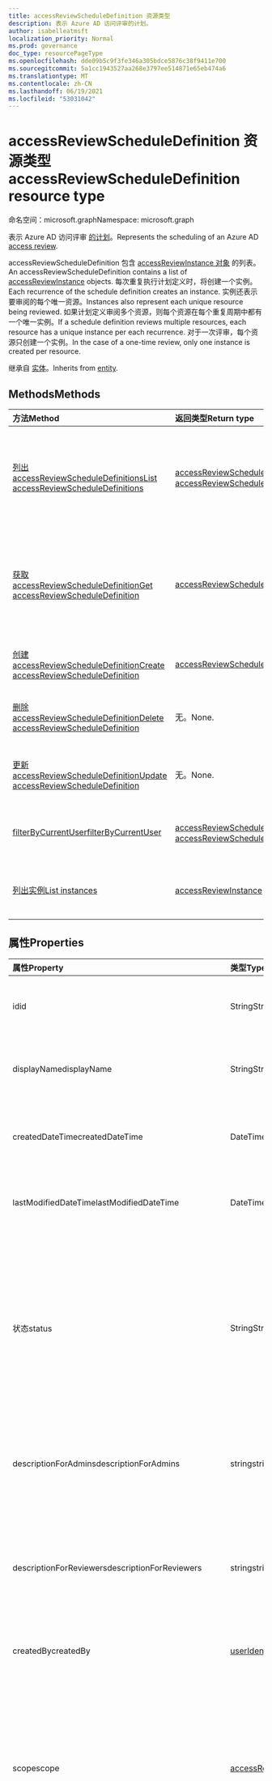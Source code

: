 ```yaml
---
title: accessReviewScheduleDefinition 资源类型
description: 表示 Azure AD 访问评审的计划。
author: isabelleatmsft
localization_priority: Normal
ms.prod: governance
doc_type: resourcePageType
ms.openlocfilehash: dde09b5c9f3fe346a305bdce5876c38f9411e700
ms.sourcegitcommit: 5a1cc1943527aa268e3797ee514871e65eb474a6
ms.translationtype: MT
ms.contentlocale: zh-CN
ms.lasthandoff: 06/19/2021
ms.locfileid: "53031042"
---
```

# <a name="accessreviewscheduledefinition-resource-type"></a><span data-ttu-id="acf27-103">accessReviewScheduleDefinition 资源类型</span><span class="sxs-lookup"><span data-stu-id="acf27-103">accessReviewScheduleDefinition resource type</span></span>

<span data-ttu-id="acf27-104">命名空间：microsoft.graph</span><span class="sxs-lookup"><span data-stu-id="acf27-104">Namespace: microsoft.graph</span></span>

<span data-ttu-id="acf27-105">表示 Azure AD 访问评审 [的计划](accessreviewsv2-root.md)。</span><span class="sxs-lookup"><span data-stu-id="acf27-105">Represents the scheduling of an Azure AD [access review](accessreviewsv2-root.md).</span></span>

<span data-ttu-id="acf27-106">accessReviewScheduleDefinition 包含 [accessReviewInstance 对象](accessreviewinstance.md) 的列表。</span><span class="sxs-lookup"><span data-stu-id="acf27-106">An accessReviewScheduleDefinition contains a list of [accessReviewInstance](accessreviewinstance.md) objects.</span></span> <span data-ttu-id="acf27-107">每次重复执行计划定义时，将创建一个实例。</span><span class="sxs-lookup"><span data-stu-id="acf27-107">Each recurrence of the schedule definition creates an instance.</span></span> <span data-ttu-id="acf27-108">实例还表示要审阅的每个唯一资源。</span><span class="sxs-lookup"><span data-stu-id="acf27-108">Instances also represent each unique resource being reviewed.</span></span> <span data-ttu-id="acf27-109">如果计划定义审阅多个资源，则每个资源在每个重复周期中都有一个唯一实例。</span><span class="sxs-lookup"><span data-stu-id="acf27-109">If a schedule definition reviews multiple resources, each resource has a unique instance per each recurrence.</span></span> <span data-ttu-id="acf27-110">对于一次评审，每个资源只创建一个实例。</span><span class="sxs-lookup"><span data-stu-id="acf27-110">In the case of a one-time review, only one instance is created per resource.</span></span>

<span data-ttu-id="acf27-111">继承自 [实体](../resources/entity.md)。</span><span class="sxs-lookup"><span data-stu-id="acf27-111">Inherits from [entity](../resources/entity.md).</span></span>

## <a name="methods"></a><span data-ttu-id="acf27-112">Methods</span><span class="sxs-lookup"><span data-stu-id="acf27-112">Methods</span></span>
|<span data-ttu-id="acf27-113">方法</span><span class="sxs-lookup"><span data-stu-id="acf27-113">Method</span></span>|<span data-ttu-id="acf27-114">返回类型</span><span class="sxs-lookup"><span data-stu-id="acf27-114">Return type</span></span>|<span data-ttu-id="acf27-115">说明</span><span class="sxs-lookup"><span data-stu-id="acf27-115">Description</span></span>|
|:---|:---|:---|
|[<span data-ttu-id="acf27-116">列出 accessReviewScheduleDefinitions</span><span class="sxs-lookup"><span data-stu-id="acf27-116">List accessReviewScheduleDefinitions</span></span>](../api/accessreviewscheduledefinition-list.md) | <span data-ttu-id="acf27-117">[accessReviewScheduleDefinition](accessreviewscheduledefinition.md) 集合</span><span class="sxs-lookup"><span data-stu-id="acf27-117">[accessReviewScheduleDefinition](accessreviewscheduledefinition.md) collection</span></span> | <span data-ttu-id="acf27-118">列出每个 accessReviewScheduleDefinition。</span><span class="sxs-lookup"><span data-stu-id="acf27-118">Lists every accessReviewScheduleDefinition.</span></span> <span data-ttu-id="acf27-119">结果中不包括关联的 accessReviewInstance 对象。</span><span class="sxs-lookup"><span data-stu-id="acf27-119">Does not include associated accessReviewInstance objects in the results.</span></span> |
|[<span data-ttu-id="acf27-120">获取 accessReviewScheduleDefinition</span><span class="sxs-lookup"><span data-stu-id="acf27-120">Get accessReviewScheduleDefinition</span></span>](../api/accessreviewscheduledefinition-get.md) | [<span data-ttu-id="acf27-121">accessReviewScheduleDefinition</span><span class="sxs-lookup"><span data-stu-id="acf27-121">accessReviewScheduleDefinition</span></span>](accessreviewscheduledefinition.md) | <span data-ttu-id="acf27-122">获取具有指定 id 的 accessReviewScheduleDefinition。 结果中不包括关联的 accessReviewInstance 对象。</span><span class="sxs-lookup"><span data-stu-id="acf27-122">Get an accessReviewScheduleDefinition with a specified **id**. Does not include associated accessReviewInstance objects in the results.</span></span> |
|[<span data-ttu-id="acf27-123">创建 accessReviewScheduleDefinition</span><span class="sxs-lookup"><span data-stu-id="acf27-123">Create accessReviewScheduleDefinition</span></span>](../api/accessreviewscheduledefinition-post.md) | [<span data-ttu-id="acf27-124">accessReviewScheduleDefinition</span><span class="sxs-lookup"><span data-stu-id="acf27-124">accessReviewScheduleDefinition</span></span>](accessreviewscheduledefinition.md) | <span data-ttu-id="acf27-125">创建新的 accessReviewScheduleDefinition。</span><span class="sxs-lookup"><span data-stu-id="acf27-125">Create a new accessReviewScheduleDefinition.</span></span> |
|[<span data-ttu-id="acf27-126">删除 accessReviewScheduleDefinition</span><span class="sxs-lookup"><span data-stu-id="acf27-126">Delete accessReviewScheduleDefinition</span></span>](../api/accessreviewscheduledefinition-delete.md) | <span data-ttu-id="acf27-127">无。</span><span class="sxs-lookup"><span data-stu-id="acf27-127">None.</span></span> | <span data-ttu-id="acf27-128">删除具有指定 id 的 accessReviewScheduleDefinition。 </span><span class="sxs-lookup"><span data-stu-id="acf27-128">Delete an accessReviewScheduleDefinition with a specified **id**.</span></span> |
|[<span data-ttu-id="acf27-129">更新 accessReviewScheduleDefinition</span><span class="sxs-lookup"><span data-stu-id="acf27-129">Update accessReviewScheduleDefinition</span></span>](../api/accessreviewscheduledefinition-update.md) | <span data-ttu-id="acf27-130">无。</span><span class="sxs-lookup"><span data-stu-id="acf27-130">None.</span></span> | <span data-ttu-id="acf27-131">使用指定的 id 更新 accessReviewScheduleDefinition **的属性**。</span><span class="sxs-lookup"><span data-stu-id="acf27-131">Update properties of an accessReviewScheduleDefinition with a specified **id**.</span></span> |
|[<span data-ttu-id="acf27-132">filterByCurrentUser</span><span class="sxs-lookup"><span data-stu-id="acf27-132">filterByCurrentUser</span></span>](../api/accessreviewscheduledefinition-filterbycurrentuser.md)|<span data-ttu-id="acf27-133">[accessReviewScheduleDefinition](../resources/accessreviewscheduledefinition.md) 集合</span><span class="sxs-lookup"><span data-stu-id="acf27-133">[accessReviewScheduleDefinition](../resources/accessreviewscheduledefinition.md) collection</span></span>|<span data-ttu-id="acf27-134">检索调用用户作为一个或多个实例的审阅者的所有定义。</span><span class="sxs-lookup"><span data-stu-id="acf27-134">Retrieves all definitions for which the calling user is a reviewer on one or more instance.</span></span>|
|[<span data-ttu-id="acf27-135">列出实例</span><span class="sxs-lookup"><span data-stu-id="acf27-135">List instances</span></span>](../api/accessreviewscheduledefinition-list-instances.md)|<span data-ttu-id="acf27-136">[accessReviewInstance](../resources/accessreviewinstance.md) 集合</span><span class="sxs-lookup"><span data-stu-id="acf27-136">[accessReviewInstance](../resources/accessreviewinstance.md) collection</span></span>|<span data-ttu-id="acf27-137">从实例导航属性获取 accessReviewInstance 资源。</span><span class="sxs-lookup"><span data-stu-id="acf27-137">Get the accessReviewInstance resources from the instances navigation property.</span></span>|

## <a name="properties"></a><span data-ttu-id="acf27-138">属性</span><span class="sxs-lookup"><span data-stu-id="acf27-138">Properties</span></span>
|<span data-ttu-id="acf27-139">属性</span><span class="sxs-lookup"><span data-stu-id="acf27-139">Property</span></span>|<span data-ttu-id="acf27-140">类型</span><span class="sxs-lookup"><span data-stu-id="acf27-140">Type</span></span>|<span data-ttu-id="acf27-141">说明</span><span class="sxs-lookup"><span data-stu-id="acf27-141">Description</span></span>|
|:---|:---|:---|
| <span data-ttu-id="acf27-142">id</span><span class="sxs-lookup"><span data-stu-id="acf27-142">id</span></span> | <span data-ttu-id="acf27-143">String</span><span class="sxs-lookup"><span data-stu-id="acf27-143">String</span></span> | <span data-ttu-id="acf27-144">访问评审的功能分配的唯一标识符。</span><span class="sxs-lookup"><span data-stu-id="acf27-144">The feature-assigned unique identifier of an access review.</span></span> <span data-ttu-id="acf27-145">支持 `$select`。</span><span class="sxs-lookup"><span data-stu-id="acf27-145">Supports `$select`.</span></span> <span data-ttu-id="acf27-146">只读。</span><span class="sxs-lookup"><span data-stu-id="acf27-146">Read-only.</span></span>|
| <span data-ttu-id="acf27-147">displayName</span><span class="sxs-lookup"><span data-stu-id="acf27-147">displayName</span></span> | <span data-ttu-id="acf27-148">String</span><span class="sxs-lookup"><span data-stu-id="acf27-148">String</span></span>   | <span data-ttu-id="acf27-149">访问评审系列的名称。</span><span class="sxs-lookup"><span data-stu-id="acf27-149">Name of the access review series.</span></span> <span data-ttu-id="acf27-150">支持 `$select` 和 `$orderBy`。</span><span class="sxs-lookup"><span data-stu-id="acf27-150">Supports `$select` and `$orderBy`.</span></span> <span data-ttu-id="acf27-151">创建时为必需项。</span><span class="sxs-lookup"><span data-stu-id="acf27-151">Required on create.</span></span> |
| <span data-ttu-id="acf27-152">createdDateTime</span><span class="sxs-lookup"><span data-stu-id="acf27-152">createdDateTime</span></span>  |<span data-ttu-id="acf27-153">DateTimeOffset</span><span class="sxs-lookup"><span data-stu-id="acf27-153">DateTimeOffset</span></span>  | <span data-ttu-id="acf27-154">创建访问评审系列时时间戳。</span><span class="sxs-lookup"><span data-stu-id="acf27-154">Timestamp when the access review series was created.</span></span> <span data-ttu-id="acf27-155">支持 `$select` 和 `$orderBy`。</span><span class="sxs-lookup"><span data-stu-id="acf27-155">Supports `$select` and `$orderBy`.</span></span> <span data-ttu-id="acf27-156">只读。</span><span class="sxs-lookup"><span data-stu-id="acf27-156">Read-only.</span></span> |
| <span data-ttu-id="acf27-157">lastModifiedDateTime</span><span class="sxs-lookup"><span data-stu-id="acf27-157">lastModifiedDateTime</span></span> | <span data-ttu-id="acf27-158">DateTimeOffset</span><span class="sxs-lookup"><span data-stu-id="acf27-158">DateTimeOffset</span></span>   | <span data-ttu-id="acf27-159">上次修改访问评审系列的时间戳。</span><span class="sxs-lookup"><span data-stu-id="acf27-159">Timestamp when the access review series was last modified.</span></span> <span data-ttu-id="acf27-160">支持 `$select`。</span><span class="sxs-lookup"><span data-stu-id="acf27-160">Supports `$select`.</span></span> <span data-ttu-id="acf27-161">只读。</span><span class="sxs-lookup"><span data-stu-id="acf27-161">Read-only.</span></span>|
| <span data-ttu-id="acf27-162">状态</span><span class="sxs-lookup"><span data-stu-id="acf27-162">status</span></span>  |<span data-ttu-id="acf27-163">String</span><span class="sxs-lookup"><span data-stu-id="acf27-163">String</span></span>   | <span data-ttu-id="acf27-164">此只读字段指定访问评审的状态。</span><span class="sxs-lookup"><span data-stu-id="acf27-164">This read-only field specifies the status of an access review.</span></span> <span data-ttu-id="acf27-165">典型状态包括 `Initializing` `NotStarted` `Starting` `InProgress` 、、、、、、 `Completing` `Completed` `AutoReviewing` 和 `AutoReviewed` 。</span><span class="sxs-lookup"><span data-stu-id="acf27-165">The typical states include `Initializing`, `NotStarted`, `Starting`, `InProgress`, `Completing`, `Completed`, `AutoReviewing`, and `AutoReviewed`.</span></span>  <br><span data-ttu-id="acf27-166">仅 `$select` `$orderby` 支持 、 (`$filter` 和 `eq`) 。</span><span class="sxs-lookup"><span data-stu-id="acf27-166">Supports `$select`, `$orderby`, and `$filter` (`eq` only).</span></span> <span data-ttu-id="acf27-167">只读。</span><span class="sxs-lookup"><span data-stu-id="acf27-167">Read-only.</span></span> |
| <span data-ttu-id="acf27-168">descriptionForAdmins</span><span class="sxs-lookup"><span data-stu-id="acf27-168">descriptionForAdmins</span></span>  |<span data-ttu-id="acf27-169">string</span><span class="sxs-lookup"><span data-stu-id="acf27-169">string</span></span>  |  <span data-ttu-id="acf27-170">评价创建者提供的用于向管理员提供评论的更多上下文的说明。</span><span class="sxs-lookup"><span data-stu-id="acf27-170">Description provided by review creators to provide more context of the review to admins.</span></span> <span data-ttu-id="acf27-171">支持 `$select`。</span><span class="sxs-lookup"><span data-stu-id="acf27-171">Supports `$select`.</span></span> |
| <span data-ttu-id="acf27-172">descriptionForReviewers</span><span class="sxs-lookup"><span data-stu-id="acf27-172">descriptionForReviewers</span></span> |<span data-ttu-id="acf27-173">string</span><span class="sxs-lookup"><span data-stu-id="acf27-173">string</span></span> | <span data-ttu-id="acf27-174">审阅创建者提供的说明，用于向审阅者提供审阅的更多上下文。</span><span class="sxs-lookup"><span data-stu-id="acf27-174">Description provided  by review creators to provide more context of the review to reviewers.</span></span> <span data-ttu-id="acf27-175">审阅者将在发送给他们请求审阅的电子邮件中看到此说明。</span><span class="sxs-lookup"><span data-stu-id="acf27-175">Reviewers will see this description in the email sent to them requesting their review.</span></span> <span data-ttu-id="acf27-176">支持 `$select`。</span><span class="sxs-lookup"><span data-stu-id="acf27-176">Supports `$select`.</span></span> |
| <span data-ttu-id="acf27-177">createdBy</span><span class="sxs-lookup"><span data-stu-id="acf27-177">createdBy</span></span>  |[<span data-ttu-id="acf27-178">userIdentity</span><span class="sxs-lookup"><span data-stu-id="acf27-178">userIdentity</span></span>](../resources/useridentity.md)  | <span data-ttu-id="acf27-179">创建此评价的用户。</span><span class="sxs-lookup"><span data-stu-id="acf27-179">User who created this review.</span></span> <span data-ttu-id="acf27-180">只读。</span><span class="sxs-lookup"><span data-stu-id="acf27-180">Read-only.</span></span> |
| <span data-ttu-id="acf27-181">scope</span><span class="sxs-lookup"><span data-stu-id="acf27-181">scope</span></span>  |[<span data-ttu-id="acf27-182">accessReviewScope</span><span class="sxs-lookup"><span data-stu-id="acf27-182">accessReviewScope</span></span>](../resources/accessreviewscope.md)  | <span data-ttu-id="acf27-183">定义要审阅的资源的范围。</span><span class="sxs-lookup"><span data-stu-id="acf27-183">Defines scope of resources to review.</span></span> <span data-ttu-id="acf27-184">有关支持的范围，请参阅 [accessReviewScope](accessreviewscope.md)。</span><span class="sxs-lookup"><span data-stu-id="acf27-184">For supported scopes, see [accessReviewScope](accessreviewscope.md).</span></span> <span data-ttu-id="acf27-185">创建时为必需项。</span><span class="sxs-lookup"><span data-stu-id="acf27-185">Required on create.</span></span> <span data-ttu-id="acf27-186">仅 `$select` 支持 `$filter` (`contains` 和) 。</span><span class="sxs-lookup"><span data-stu-id="acf27-186">Supports `$select` and `$filter` (`contains` only).</span></span> <span data-ttu-id="acf27-187">有关配置作用域的选项示例，请参阅使用 Microsoft Graph [API 配置访问评审定义的范围](/graph/accessreviews-scope-concept)。</span><span class="sxs-lookup"><span data-stu-id="acf27-187">For examples of options for configuring scope, see [Configure the scope of your access review definition using the Microsoft Graph API](/graph/accessreviews-scope-concept).</span></span> |
| <span data-ttu-id="acf27-188">instanceEnumerationScope</span><span class="sxs-lookup"><span data-stu-id="acf27-188">instanceEnumerationScope</span></span>|[<span data-ttu-id="acf27-189">accessReviewScope</span><span class="sxs-lookup"><span data-stu-id="acf27-189">accessReviewScope</span></span>](../resources/accessreviewscope.md)  | <span data-ttu-id="acf27-190">将审阅范围确定为来宾用户跨所有组的访问权限，并确定Microsoft 365组时Microsoft 365此属性。</span><span class="sxs-lookup"><span data-stu-id="acf27-190">This property is required when scoping a review to guest users' access across all Microsoft 365 groups and determines which Microsoft 365 groups are reviewed.</span></span> <span data-ttu-id="acf27-191">每个组将成为访问评审系列 **的唯一 accessReviewInstance。**</span><span class="sxs-lookup"><span data-stu-id="acf27-191">Each group will become a unique **accessReviewInstance** of the access review series.</span></span>  <span data-ttu-id="acf27-192">有关支持的范围，请参阅 [accessReviewScope](accessreviewscope.md)。</span><span class="sxs-lookup"><span data-stu-id="acf27-192">For supported scopes, see [accessReviewScope](accessreviewscope.md).</span></span> <span data-ttu-id="acf27-193">支持 `$select`。</span><span class="sxs-lookup"><span data-stu-id="acf27-193">Supports `$select`.</span></span> <span data-ttu-id="acf27-194">有关配置 instanceEnumerationScope 的选项示例，请参阅使用 Microsoft Graph [API 配置访问评审定义的范围](/graph/accessreviews-scope-concept)。</span><span class="sxs-lookup"><span data-stu-id="acf27-194">For examples of options for configuring instanceEnumerationScope, see [Configure the scope of your access review definition using the Microsoft Graph API](/graph/accessreviews-scope-concept).</span></span> | 
| <span data-ttu-id="acf27-195">settings</span><span class="sxs-lookup"><span data-stu-id="acf27-195">settings</span></span>  |[<span data-ttu-id="acf27-196">accessReviewScheduleSettings</span><span class="sxs-lookup"><span data-stu-id="acf27-196">accessReviewScheduleSettings</span></span>](../resources/accessreviewschedulesettings.md)| <span data-ttu-id="acf27-197">访问评审系列的设置，请参阅下面的类型定义。</span><span class="sxs-lookup"><span data-stu-id="acf27-197">The settings for an access review series, see type definition below.</span></span> <span data-ttu-id="acf27-198">支持 `$select`。</span><span class="sxs-lookup"><span data-stu-id="acf27-198">Supports `$select`.</span></span> <span data-ttu-id="acf27-199">创建时为必需项。</span><span class="sxs-lookup"><span data-stu-id="acf27-199">Required on create.</span></span> |
| <span data-ttu-id="acf27-200">reviewers</span><span class="sxs-lookup"><span data-stu-id="acf27-200">reviewers</span></span>   |<span data-ttu-id="acf27-201">[accessReviewReviewerScope](../resources/accessreviewreviewerscope.md) 集合</span><span class="sxs-lookup"><span data-stu-id="acf27-201">[accessReviewReviewerScope](../resources/accessreviewreviewerscope.md) collection</span></span>| <span data-ttu-id="acf27-202">此访问评审范围集合用于定义审阅者。</span><span class="sxs-lookup"><span data-stu-id="acf27-202">This collection of access review scopes is used to define who are the reviewers.</span></span> <span data-ttu-id="acf27-203">只有在将单个用户分配为审阅者时，审阅者属性才可更新。</span><span class="sxs-lookup"><span data-stu-id="acf27-203">The reviewers property is only updatable if individual users are assigned as reviewers.</span></span> <span data-ttu-id="acf27-204">创建时为必需项。</span><span class="sxs-lookup"><span data-stu-id="acf27-204">Required on create.</span></span> <span data-ttu-id="acf27-205">支持 `$select`。</span><span class="sxs-lookup"><span data-stu-id="acf27-205">Supports `$select`.</span></span> <span data-ttu-id="acf27-206">有关分配审阅者的选项示例，请参阅使用 Microsoft Graph API 将审阅者[分配给你的访问Graph定义](/graph/accessreviews-reviewers-concept)。</span><span class="sxs-lookup"><span data-stu-id="acf27-206">For examples of options for assigning reviewers, see [Assign reviewers to your access review definition using the Microsoft Graph API](/graph/accessreviews-reviewers-concept).</span></span> |
| <span data-ttu-id="acf27-207">fallbackReviewers</span><span class="sxs-lookup"><span data-stu-id="acf27-207">fallbackReviewers</span></span>   |<span data-ttu-id="acf27-208">[accessReviewReviewerScope](../resources/accessreviewreviewerscope.md) 集合</span><span class="sxs-lookup"><span data-stu-id="acf27-208">[accessReviewReviewerScope](../resources/accessreviewreviewerscope.md) collection</span></span>| <span data-ttu-id="acf27-209">此审阅者范围集合用于定义回退审阅者列表。</span><span class="sxs-lookup"><span data-stu-id="acf27-209">This collection of reviewer scopes is used to define the list of fallback reviewers.</span></span> <span data-ttu-id="acf27-210">如果从指定的审阅者列表中找不到用户，将通知这些回退审阅者采取措施。</span><span class="sxs-lookup"><span data-stu-id="acf27-210">These fallback reviewers will be notified to take action if no users are found from the list of reviewers specified.</span></span> <span data-ttu-id="acf27-211">当组所有者指定为审阅者，但组所有者不存在时，或者将经理指定为审阅者但用户的经理不存在时，可能会发生这种情况。</span><span class="sxs-lookup"><span data-stu-id="acf27-211">This could occur when either the group owner is specified as the reviewer but the group owner does not exist, or manager is specified as reviewer but a user's manager does not exist.</span></span> <span data-ttu-id="acf27-212">请参阅 [accessReviewReviewerScope](accessreviewreviewerscope.md)。</span><span class="sxs-lookup"><span data-stu-id="acf27-212">See [accessReviewReviewerScope](accessreviewreviewerscope.md).</span></span> <span data-ttu-id="acf27-213">替换 **backupReviewers**。</span><span class="sxs-lookup"><span data-stu-id="acf27-213">Replaces **backupReviewers**.</span></span> <span data-ttu-id="acf27-214">支持 `$select`。</span><span class="sxs-lookup"><span data-stu-id="acf27-214">Supports `$select`.</span></span> |

## <a name="relationships"></a><span data-ttu-id="acf27-215">关系</span><span class="sxs-lookup"><span data-stu-id="acf27-215">Relationships</span></span>
|<span data-ttu-id="acf27-216">关系</span><span class="sxs-lookup"><span data-stu-id="acf27-216">Relationship</span></span>|<span data-ttu-id="acf27-217">类型</span><span class="sxs-lookup"><span data-stu-id="acf27-217">Type</span></span>|<span data-ttu-id="acf27-218">说明</span><span class="sxs-lookup"><span data-stu-id="acf27-218">Description</span></span>|
|:---|:---|:---|
| <span data-ttu-id="acf27-219">instances</span><span class="sxs-lookup"><span data-stu-id="acf27-219">instances</span></span>|<span data-ttu-id="acf27-220">[accessReviewInstance](accessreviewinstance.md) 集合</span><span class="sxs-lookup"><span data-stu-id="acf27-220">[accessReviewInstance](accessreviewinstance.md) collection</span></span> | <span data-ttu-id="acf27-221">如果 **accessReviewScheduleDefinition** 是定期访问评审，则实例表示每个重复周期。</span><span class="sxs-lookup"><span data-stu-id="acf27-221">If the **accessReviewScheduleDefinition** is a recurring access review, instances represent each recurrence.</span></span> <span data-ttu-id="acf27-222">不重复的审阅将只具有一个实例。</span><span class="sxs-lookup"><span data-stu-id="acf27-222">A review that does not recur will have exactly one instance.</span></span> <span data-ttu-id="acf27-223">实例还表示 **accessReviewScheduleDefinition 中正在审阅的每个唯一资源**。</span><span class="sxs-lookup"><span data-stu-id="acf27-223">Instances also represent each unique resource under review in the **accessReviewScheduleDefinition**.</span></span> <span data-ttu-id="acf27-224">如果审阅具有多个资源和多个实例，则每个资源将具有每个重复周期的唯一实例。</span><span class="sxs-lookup"><span data-stu-id="acf27-224">If a review has multiple resources and multiple instances, each resource will have a unique instance for each recurrence.</span></span> |

## <a name="json-representation"></a><span data-ttu-id="acf27-225">JSON 表示形式</span><span class="sxs-lookup"><span data-stu-id="acf27-225">JSON representation</span></span>
<span data-ttu-id="acf27-226">下面是资源的 JSON 表示形式。</span><span class="sxs-lookup"><span data-stu-id="acf27-226">The following is a JSON representation of the resource.</span></span>
<!-- {
  "blockType": "resource",
  "keyProperty": "id",
  "@odata.type": "microsoft.graph.accessReviewScheduleDefinition",
  "baseType": "microsoft.graph.entity",
  "openType": false
}
-->
``` json
{
  "@odata.type": "#microsoft.graph.accessReviewScheduleDefinition",
  "id": "String (identifier)",
  "displayName": "String",
  "createdDateTime": "String (timestamp)",
  "lastModifiedDateTime": "String (timestamp)",
  "status": "String",
  "descriptionForAdmins": "String",
  "descriptionForReviewers": "String",
  "createdBy": {
    "@odata.type": "microsoft.graph.userIdentity"
  },
  "scope": {
    "@odata.type": "microsoft.graph.accessReviewScope"
  },
  "reviewers": [
    {
      "@odata.type": "microsoft.graph.accessReviewReviewerScope"
    }
  ],
  "fallbackReviewers": [
    {
      "@odata.type": "microsoft.graph.accessReviewReviewerScope"
    }
  ],
  "instanceEnumerationScope": {
    "@odata.type": "microsoft.graph.accessReviewScope"
  },
  "settings": {
    "@odata.type": "microsoft.graph.accessReviewScheduleSettings"
  }
}
```
